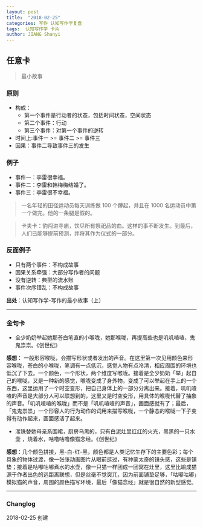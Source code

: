 ```yaml
---
layout: post
title:  "2018-02-25"
categories: 写作 认知写作学复盘 
tags:  认知写作学 卡片
author: JIANG Shanyi
---
```

## 任意卡
> 最小故事

### 原则
- 构成：
  - 第一个事件是行动者的状态，包括时间状态，空间状态
  - 第二个事件：行动
  - 第三个事件：对第一个事件的逆转
- 时间上:事件一 >= 事件二 >= 事件三
- 因果：事件二导致事件三的发生

### 例子
- 事件一：李雷很幸福。
- 事件二：李雷和韩梅梅结婚了。
- 事件三：李雷很不幸福。

> 一名年轻的田径运动员每天训练做 100 个蹲起，并且在 1000 名运动员中第一个做完。他的一条腿是假的。

> 卡夫卡：豹闯进寺庙，饮尽所有祭祀品的血。这样的事不断发生。到最后，人们已能够提前预测，并将其作为仪式的一部分。

### 反面例子
- 只有两个事件：不构成故事
- 因果关系牵强：大部分写作者的问题
- 没有逆转：典型的流水账
- 事件次序错乱：不构成故事


**出处**：认知写作学-写作的最小故事（上）

---

### 金句卡
- 全少奶奶举起她那苍白笔直的小喉咙，她那喉咙，再提高些也是叽叽喳喳，鬼鬼祟祟。《创世纪》

**感想**： 一般形容喉咙，会描写形状或者发出的声音。在这里第一次见用颜色来形容喉咙，苍白的小喉咙，笔调有一点低沉，感觉人物有点冷清，相应周围的环境也低沉了下去。一个颜色，一个形状，两个维度写喉咙。接着是全少奶奶「举」起自己的喉咙，又是一种新的感觉，喉咙变成了身外物，变成了可以举起在手上的一个东西，这里运用了一个时空变形，把自己身体上的一部分分离出来。接着，叽叽喳喳的声音是大部分人可以联想到的，这里又是时空变形，用具体的喉咙代替了抽象的声音。「叽叽喳喳的喉咙」而不是「叽叽喳喳的声音」，画面感就有了；最后，「鬼鬼祟祟」一个形容人的行为动作的词用来描写喉咙，一个静态的喉咙一下子变得有动作起来，画面感活了起来。

- 潆珠替她母亲系围裙，厨房乌黑的，只有白泥灶里红红的火光，黑黑的一只水壶 ，烧着水，咕噜咕噜像猫念经。《创世纪》

**感想**：几个颜色拼接，黑-白-红-黑，颜色都是人类记忆生存下的主要色彩；每个具象的物体过渡，像一张张动画图片从眼前逛过，有种蒙太奇的镜头感，这些是铺垫；接着是咕嘟咕嘟煮水的水壶，像一只猫一样团成一团窝在灶里，这里比喻成猫源于作者出色的远距离联想，但是丝毫不觉突兀，因为前面铺垫足够，「咕嘟咕嘟」模拟猫的声音，周围的颜色描写环境，最后「像猫念经」就是很自然的新型感觉。

---

### Changlog
2018-02-25 创建





